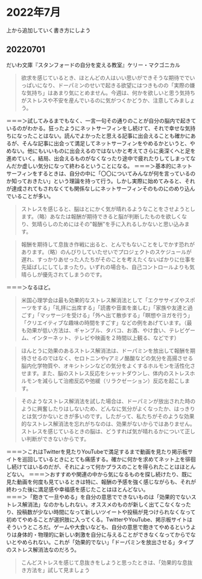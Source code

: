 # 2022年7月
上から追加していく書き方にしよう

## 20220701
だいわ文庫『スタンフォードの自分を変える教室』ケリー・マクゴニカル

> 欲求を感じているとき、ほとんどの人はいい思いができそうな期待ででいっぱいになり、ドーパミンのせいで起きる欲望にはつきものの「実際の嫌な気持ち」はあまり気にとめません。今週は、何かを欲しいと思う気持ちがストレスや不安を産んでいるのに気がつくかどうか、注意してみましょう。<br>

＝＝＝＞試してみるまでもなく、一言一句その通りのことが自分の脳内で起きているのがわかる。狂ったようにネットサーフィンをし続けて、それで幸せな気持ちになったことはない。読んでよかったと思える記事に出会えることも確かにあるが、そんな記事に出会って満足してネットサーフィンをやめるかというと、やめない。他にもいいものに出会えるのではないかと考えてさらに奥深くへと足を進めていく。結局、出会えるものがなくなったり途中で疲れたりしてしまってなんだか虚しい気分になって終わるということになる。
＝＝＝＞基本的にネットサーフィンをするときは、自分の中に「〇〇についてみんなが何を言っているのか知っておきたい」という理論を持って行う。しかし実際に始めてみると、それが達成されてもされなくても関係なしにネットサーフィンそのものにのめり込んでいることが多い。


> ストレスを感じると、脳はとにかく気が晴れるようなことをさせようとします。（略）あなたは報酬が期待できると脳が判断したものを欲しくなり、気晴らしのためにはその"報酬"を手に入れるしかないと思い込みます。<br>

> 報酬を期待して息抜き作戦に出ると、とんでもないことをしでかす恐れがあります。（略）のんびりしていたせいでプロジェクトのスケジュールが遅れ、すっかりあせった人たちがそのことを考えたくないばかりに仕事を先延ばしにしてしまったり。いずれの場合も、自己コントロールよりも気晴らしが優先されてしまうのです。<br>

＝＝＝＞なるほど。

> 米国心理学会は最も効果的なストレス解消法として「エクササイズやスポーツをする」「礼拝に出席する」「読書や音楽を楽しむ」「家族や友達と過ごす」「マッサージを受ける」「外へ出て散歩する」「瞑想やヨガを行う」「クリエイティブな趣味の時間をすごす」などの例をあげています。（最も効果が低い方法は、ギャンブル、タバコ、お酒、やけ食い、テレビゲーム、インターネット、テレビや映画を２時間以上観る、などです）<br>

> ほんとうに効果のあるストレス解消法は、ドーパミンを放出して報酬を期待させるのではなく、セロトニンやγアミノ酪酸などの気分を高揚させる脳内化学物質や、オキシトシンなどの気分をよくするホルモンを活性化させます。また、脳のストレス反応をシャットダウンし、体内のストレスホルモンを減らして治癒反応や弛緩（リラクゼーション）反応を起こします。<br>

> そのようなストレス解消法を試した場合は、ドーパミンが放出された時のように興奮したりはしないため、どんなに気分がよくなったか、はっきりとは気づかないときが多いのです。したがって、私たちがそのような効果的なストレス解消法を忘れがちなのは、効果がないからではありません。ストレスを感じているときの脳は、どうすれば気が晴れるかについて正しい判断ができないからです。<br>

＝＝＝＞これはTwitterを見たりYouTubeで満足するまで動画を見たり掲示板サイトを巡回しているときにとても痛感する。確かに何かを求めてネット上を徘徊し続けてはいるのだが、それによって何かプラスのことを得られたことはほとんどない。
＝＝＝＞おすすめや関連の中から気になるものを探し続けたり、既に見た動画を何度も見ているときは特に、報酬の予感を強く感じながらも、それが終わった後に満足感や幸福感を感じたことはほとんどない。<br>
＝＝＝＞「飽きて一旦やめる」を自分の意思でできないものは「効果的でないストレス解消法」なのかもしれない。オススメのものが新しく出てこなくなったり、投稿数が少ない時間になって新しいツイートや投稿が見つけられなくなって初めてやめることが選択肢に入ってくる。TwitterやYouTube、掲示板サイトはそういうところだ。ゲームや大食いなども、自分の意思で飽きてやめるというよりは身体的・物理的に新しい刺激を自分に与えることができなくなってからでないとやめられない。これが「効果的でない」「ドーパミンを放出させる」タイプのストレス解消法なのだろう。<br>

> こんどストレスを感じて息抜きをしようと思ったときは、「効果的な息抜き方法を」試して見ましょう<br>



